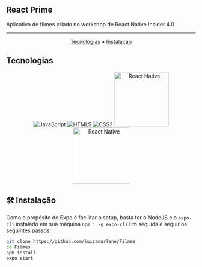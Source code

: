 ## React Prime
Aplicativo de filmes criado no workshop de React Native Insider 4.0 

---

<p align="center">
 <a href="#Tecnologias">Tecnologias</a> • 
 <a href="Installation Steps">Instalação</a> 
</p>
  
</p>

## Tecnologias
<p align="center">
  <img alt="JavaScript" src="https://img.shields.io/badge/javascript-%23323330.svg?style=for-the-badge&logo=javascript&logoColor=%23F7DF1E"/>
  <img alt="HTML5" src="https://img.shields.io/badge/html5-%23E34F26.svg?style=for-the-badge&logo=html5&logoColor=white"/>
  <img alt="CSS3" src="https://img.shields.io/badge/css3-%231572B6.svg?style=for-the-badge&logo=css3&logoColor=white"/>
  <img alt="React Native" src="https://img.shields.io/badge/React_Native-20232A?style=for-the-badge&logo=react&logoColor=61DAFB" width="145" target="_blank">
  <img alt="React Native" src="https://img.shields.io/badge/Runs%20with%20Expo-000.svg?style=flat&logo=EXPO&labelColor=ffffff&logoColor=000" width='150'>

## 🛠️ Instalação

Como o propósito do Expo é facilitar o setup, basta ter o NodeJS e o `expo-cli` instalado em sua máquina
`npm i -g expo-cli`
Em seguida é seguir os seguintes passos: 
```bash
git clone https://github.com/luizamarlene/Filmes
cd Filmes
npm install
expo start
```



